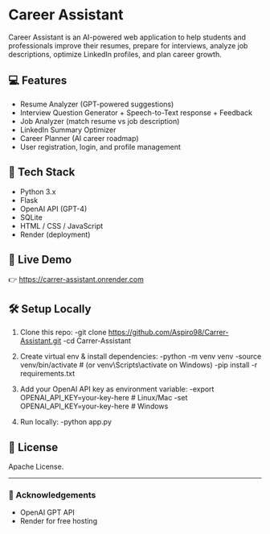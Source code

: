 # Career Assistant

Career Assistant is an AI-powered web application to help students and professionals improve their resumes, prepare for interviews, analyze job descriptions, optimize LinkedIn profiles, and plan career growth.

## 💻 Features

- Resume Analyzer (GPT-powered suggestions)
- Interview Question Generator + Speech-to-Text response + Feedback
- Job Analyzer (match resume vs job description)
- LinkedIn Summary Optimizer
- Career Planner (AI career roadmap)
- User registration, login, and profile management

## 🚀 Tech Stack

- Python 3.x
- Flask
- OpenAI API (GPT-4)
- SQLite
- HTML / CSS / JavaScript
- Render (deployment)

## 🎉 Live Demo

👉 https://carrer-assistant.onrender.com

## 🛠️ Setup Locally

1. Clone this repo:
-git clone https://github.com/Aspiro98/Carrer-Assistant.git
-cd Carrer-Assistant

2. Create virtual env & install dependencies:
-python -m venv venv
-source venv/bin/activate # (or venv\Scripts\activate on Windows)
-pip install -r requirements.txt

3. Add your OpenAI API key as environment variable:
-export OPENAI_API_KEY=your-key-here # Linux/Mac
-set OPENAI_API_KEY=your-key-here # Windows

4. Run locally:
-python app.py

## 📄 License

Apache License.

---

### 🙏 Acknowledgements

- OpenAI GPT API
- Render for free hosting

